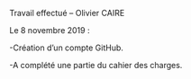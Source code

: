 Travail effectué – Olivier CAIRE

Le 8 novembre 2019 :

-Création d’un compte GitHub.

-A complété une partie du cahier des charges.
